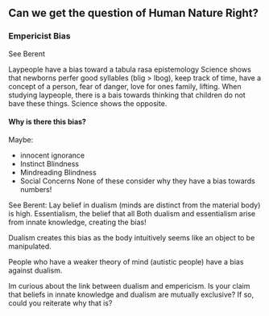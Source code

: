 
## Can we get the question of Human Nature Right?

### Empericist Bias
See Berent

Laypeople have a bias toward a tabula rasa epistemology
Science shows that newborns perfer good syllables (blig > lbog), keep track of time, have a concept of a person, fear of danger, love for ones family, lifting. When studying laypeople, there is a bais towards thinking that children do not bave these things. Science shows the opposite.

#### Why is there this bias?
Maybe:
- innocent ignorance
- Instinct Blindness
- Mindreading Blindness
- Social Concerns
None of these consider why they have a bias towards numbers!

See Berent:
Lay belief in dualism (minds are distinct from the material body) is high.
Essentialism, the belief that all
	Both dualism and essentialism arise from innate knowledge, creating the bias!

Dualism creates this bias as the body intuitively seems like an object to be manipulated. 

People who have a weaker theory of mind (autistic people) have a bias against dualism. 

Im curious about the link between dualism and empericism. Is your claim that beliefs in innate knowledge and dualism are mutually exclusive? If so, could you reiterate why that is?